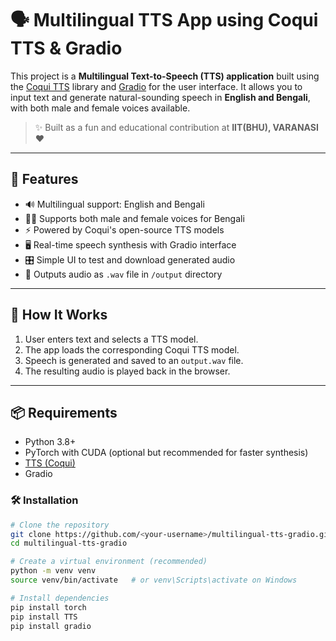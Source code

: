 # 🗣️ Multilingual TTS App using Coqui TTS & Gradio


This project is a **Multilingual Text-to-Speech (TTS) application** built using the [Coqui TTS](https://github.com/coqui-ai/TTS) library and [Gradio](https://gradio.app/) for the user interface. It allows you to input text and generate natural-sounding speech in **English and Bengali**, with both male and female voices available.

> ✨ Built as a fun and educational contribution at **IIT(BHU), VARANASI** ❤️

---

## 🚀 Features

- 🔊 Multilingual support: English and Bengali
- 👦👧 Supports both male and female voices for Bengali
- ⚡ Powered by Coqui's open-source TTS models
- 🖥️ Real-time speech synthesis with Gradio interface
- 🎛️ Simple UI to test and download generated audio
- 💾 Outputs audio as `.wav` file in `/output` directory

---

## 🧠 How It Works

1. User enters text and selects a TTS model.
2. The app loads the corresponding Coqui TTS model.
3. Speech is generated and saved to an `output.wav` file.
4. The resulting audio is played back in the browser.

---

## 📦 Requirements

- Python 3.8+
- PyTorch with CUDA (optional but recommended for faster synthesis)
- [TTS (Coqui)](https://pypi.org/project/TTS/)
- Gradio

### 🛠️ Installation

```bash
# Clone the repository
git clone https://github.com/<your-username>/multilingual-tts-gradio.git
cd multilingual-tts-gradio

# Create a virtual environment (recommended)
python -m venv venv
source venv/bin/activate   # or venv\Scripts\activate on Windows

# Install dependencies
pip install torch
pip install TTS
pip install gradio

